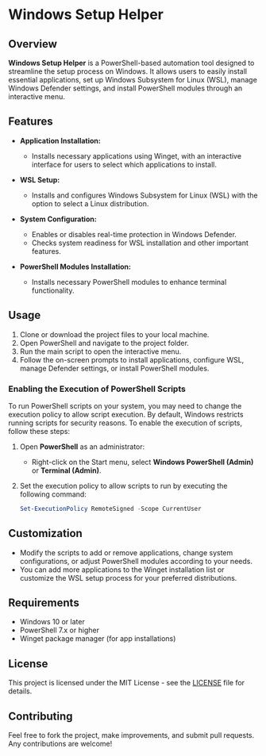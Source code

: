 # Windows Setup Helper

## Overview

**Windows Setup Helper** is a PowerShell-based automation tool designed to streamline the setup process on Windows. It allows users to easily install essential applications, set up Windows Subsystem for Linux (WSL), manage Windows Defender settings, and install PowerShell modules through an interactive menu.

## Features

- **Application Installation:** 
  - Installs necessary applications using Winget, with an interactive interface for users to select which applications to install.
  
- **WSL Setup:** 
  - Installs and configures Windows Subsystem for Linux (WSL) with the option to select a Linux distribution.

- **System Configuration:** 
  - Enables or disables real-time protection in Windows Defender.
  - Checks system readiness for WSL installation and other important features.

- **PowerShell Modules Installation:** 
  - Installs necessary PowerShell modules to enhance terminal functionality.

## Usage

1. Clone or download the project files to your local machine.
2. Open PowerShell and navigate to the project folder.
3. Run the main script to open the interactive menu.
4. Follow the on-screen prompts to install applications, configure WSL, manage Defender settings, or install PowerShell modules.

### Enabling the Execution of PowerShell Scripts

To run PowerShell scripts on your system, you may need to change the execution policy to allow script execution. By default, Windows restricts running scripts for security reasons. To enable the execution of scripts, follow these steps:

1. Open **PowerShell** as an administrator:
   - Right-click on the Start menu, select **Windows PowerShell (Admin)** or **Terminal (Admin)**.

2. Set the execution policy to allow scripts to run by executing the following command:
   
   ```powershell
   Set-ExecutionPolicy RemoteSigned -Scope CurrentUser
   ```

## Customization

- Modify the scripts to add or remove applications, change system configurations, or adjust PowerShell modules according to your needs.
- You can add more applications to the Winget installation list or customize the WSL setup process for your preferred distributions.

## Requirements

- Windows 10 or later
- PowerShell 7.x or higher
- Winget package manager (for app installations)

## License

This project is licensed under the MIT License - see the [LICENSE](LICENSE) file for details.

## Contributing

Feel free to fork the project, make improvements, and submit pull requests. Any contributions are welcome!
